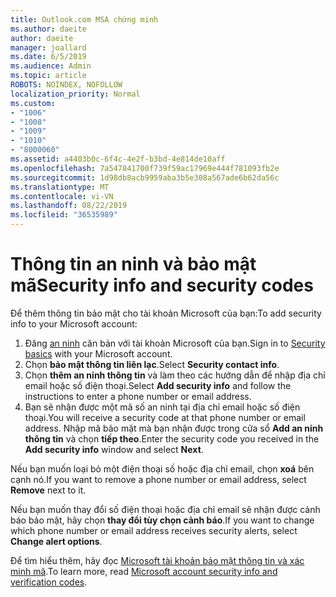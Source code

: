 ```yaml
---
title: Outlook.com MSA chứng minh
ms.author: daeite
author: daeite
manager: joallard
ms.date: 6/5/2019
ms.audience: Admin
ms.topic: article
ROBOTS: NOINDEX, NOFOLLOW
localization_priority: Normal
ms.custom:
- "1006"
- "1008"
- "1009"
- "1010"
- "8000060"
ms.assetid: a4403b0c-6f4c-4e2f-b3bd-4e814de10aff
ms.openlocfilehash: 7a547841700f739f59ac17969e444f781093fb2e
ms.sourcegitcommit: 1d98db8acb9959aba3b5e308a567ade6b62da56c
ms.translationtype: MT
ms.contentlocale: vi-VN
ms.lasthandoff: 08/22/2019
ms.locfileid: "36535989"
---
```

# <a name="security-info-and-security-codes"></a><span data-ttu-id="890e9-102">Thông tin an ninh và bảo mật mã</span><span class="sxs-lookup"><span data-stu-id="890e9-102">Security info and security codes</span></span>

<span data-ttu-id="890e9-103">Để thêm thông tin bảo mật cho tài khoản Microsoft của bạn:</span><span class="sxs-lookup"><span data-stu-id="890e9-103">To add security info to your Microsoft account:</span></span>

1. <span data-ttu-id="890e9-104">Đăng [an ninh](https://account.microsoft.com/security) căn bản với tài khoản Microsoft của bạn.</span><span class="sxs-lookup"><span data-stu-id="890e9-104">Sign in to [Security basics](https://account.microsoft.com/security) with your Microsoft account.</span></span>
1. <span data-ttu-id="890e9-105">Chọn **bảo mật thông tin liên lạc**.</span><span class="sxs-lookup"><span data-stu-id="890e9-105">Select **Security contact info**.</span></span>
1. <span data-ttu-id="890e9-106">Chọn **thêm an ninh thông tin** và làm theo các hướng dẫn để nhập địa chỉ email hoặc số điện thoại.</span><span class="sxs-lookup"><span data-stu-id="890e9-106">Select **Add security info** and follow the instructions to enter a phone number or email address.</span></span>
1. <span data-ttu-id="890e9-107">Bạn sẽ nhận được một mã số an ninh tại địa chỉ email hoặc số điện thoại.</span><span class="sxs-lookup"><span data-stu-id="890e9-107">You will receive a security code at that phone number or email address.</span></span> <span data-ttu-id="890e9-108">Nhập mã bảo mật mà bạn nhận được trong cửa sổ **Add an ninh thông tin** và chọn **tiếp theo**.</span><span class="sxs-lookup"><span data-stu-id="890e9-108">Enter the security code you received in the **Add security info** window and select **Next**.</span></span>

<span data-ttu-id="890e9-109">Nếu bạn muốn loại bỏ một điện thoại số hoặc địa chỉ email, chọn **xoá** bên cạnh nó.</span><span class="sxs-lookup"><span data-stu-id="890e9-109">If you want to remove a phone number or email address, select **Remove** next to it.</span></span>

<span data-ttu-id="890e9-110">Nếu bạn muốn thay đổi số điện thoại hoặc địa chỉ email sẽ nhận được cảnh báo bảo mật, hãy chọn **thay đổi tùy chọn cảnh báo**.</span><span class="sxs-lookup"><span data-stu-id="890e9-110">If you want to change which phone number or email address receives security alerts, select **Change alert options**.</span></span>

<span data-ttu-id="890e9-111">Để tìm hiểu thêm, hãy đọc [Microsoft tài khoản bảo mật thông tin và xác minh mã](https://support.microsoft.com/help/12428/).</span><span class="sxs-lookup"><span data-stu-id="890e9-111">To learn more, read [Microsoft account security info and verification codes](https://support.microsoft.com/help/12428/).</span></span>